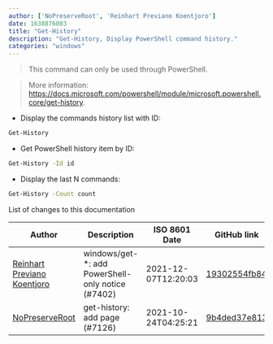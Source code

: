 ```yaml
---
author: ['NoPreserveRoot', 'Reinhart Previano Koentjoro']
date: 1638876003
title: "Get-History"
description: "Get-History, Display PowerShell command history."
categories: "windows"
---
```

> This command can only be used through PowerShell.

> More information: <https://docs.microsoft.com/powershell/module/microsoft.powershell.core/get-history>.

- Display the commands history list with ID:

```bash
Get-History
```

- Get PowerShell history item by ID:

```bash
Get-History -Id id
```

- Display the last N commands:

```bash
Get-History -Count count
```
List of changes to this documentation


Author | Description | ISO 8601 Date | GitHub link
------|-----|-----|-----
[Reinhart Previano Koentjoro](mailto:reinhart_previano@yahoo.com) | windows/get-*: add PowerShell-only notice (#7402) | 2021-12-07T12:20:03 | [19302554fb84](https://github.com/tldr-pages/tldr/commit/19302554fb842e9b0a6beb10c85eb5c5206678e9)
[NoPreserveRoot](mailto:NoPreserveRoot@pm.me) | get-history: add page (#7126) | 2021-10-24T04:25:21 | [9b4ded37e813](https://github.com/tldr-pages/tldr/commit/9b4ded37e8137a635cafa85b5e6d38918911f407)

